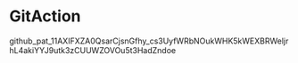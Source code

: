 # GitAction

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ndoe
